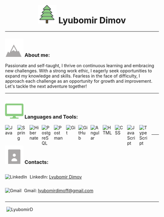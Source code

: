 <div style="text-align:center;">
  <h1><img src="tree-evergreen-svgrepo-com.svg" alt="Tree SVG Image" /> Lyubomir Dimov</h1>
</div>

---

<div>
<h3><img src="mountain-svgrepo-com.svg" alt="Mountain SVG Image" /> About me:</h3>
<p>Passionate and self-taught, I thrive on continuous learning and embracing new challenges. With a strong work ethic, I eagerly seek opportunities to expand my knowledge and skills. Fearless in the face of difficulty, I approach each challenge as an opportunity for growth and improvement. Let's tackle the next adventure together!</p>
</div>

---

<div>
  <h3><img src="pc-display-2-svgrepo-com.svg" alt="PC SVG Image" /> Languages and Tools:</h3>
  <img align="left" alt="Java" width="30px" style="padding-right:10px;" src="https://cdn.jsdelivr.net/gh/devicons/devicon/icons/java/java-original.svg"/>
  <img align="left" alt="Spring" width="30px" style="padding-right:10px;" src="https://cdn.jsdelivr.net/gh/devicons/devicon/icons/spring/spring-original.svg" />
  <img align="left" alt="Hibernate" width="30px" style="padding-right:10px;" src="https://cdn.jsdelivr.net/gh/devicons/devicon/icons/hibernate/hibernate-original.svg" />
  <img align="left" alt="PostgreSQL" width="30px" style="padding-right:10px;" src="https://cdn.jsdelivr.net/gh/devicons/devicon/icons/postgresql/postgresql-original.svg" />
  <img align="left" alt="Postman" width="30px" style="padding-right:10px;" src="https://cdn.jsdelivr.net/gh/devicons/devicon/icons/postman/postman-original.svg" />
  <img align="left" alt="Git" width="30px" style="padding-right:10px;" src="https://cdn.jsdelivr.net/gh/devicons/devicon/icons/git/git-original.svg" />
  <img align="left" alt="GitHub" width="30px" style="padding-right:10px;" src="https://cdn.jsdelivr.net/gh/devicons/devicon/icons/github/github-original.svg" />
  <img align="left" alt="Angular" width="30px" style="padding-right:10px;" src="https://cdn.jsdelivr.net/gh/devicons/devicon/icons/angularjs/angularjs-plain.svg" />
  <img align="left" alt="HTML" width="30px" style="padding-right:10px;" src="https://cdn.jsdelivr.net/gh/devicons/devicon/icons/html5/html5-plain.svg" />
  <img align="left" alt="CSS" width="30px" style="padding-right:10px;" src="https://cdn.jsdelivr.net/gh/devicons/devicon/icons/css3/css3-plain.svg" />
  <img align="left" alt="JavaScript" width="30px" style="padding-right:10px;" src="https://cdn.jsdelivr.net/gh/devicons/devicon/icons/javascript/javascript-plain.svg" />
  <img align="left" alt="TypeScript" width="30px" style="padding-right:10px;" src="https://cdn.jsdelivr.net/gh/devicons/devicon/icons/typescript/typescript-plain.svg" />
<br />
</div>

---

<div>
<h3><img src="contact-book-svgrepo-com.svg" alt="Contact SVG Image" /> Contacts:</h3>
    <p style="display: inline-block; vertical-align: middle;">
  <img src="https://cdn.jsdelivr.net/gh/devicons/devicon/icons/linkedin/linkedin-original.svg" alt="LinkedIn" width="30px" style="padding-right: 5px;">
  <span>LinkedIn:</span>
  <a href="https://www.linkedin.com/in/lyubomir-dimov-163636271/" target="_blank">Lyubomir Dimov</a>
</p>
<br />
<p style="display: inline-block; vertical-align: middle;">
  <img src="https://cdn.jsdelivr.net/gh/devicons/devicon/icons/google/google-original.svg" alt="Gmail" width="30px" style="padding-right: 5px;">
  <span>Gmail:</span>
  <a href="mailto:lyubomirdimoff@gmail.com">lyubomirdimoff@gmail.com</a>
</p>
</div>

---

<p>&nbsp;<img align="center" src="https://github-readme-stats.vercel.app/api?username=LyubomirD&show_icons=true&theme=apprentice" alt="LyubomirD" /></p>
 




